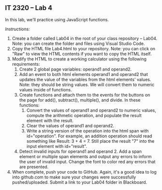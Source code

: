 ## IT 2320 – Lab 4

In this lab, we'll practice using JavaScript functions.

*Instructions:*  
1.	Create a folder called Lab04 in the root of your class repository – Lab04.  Note: you can create the folder and files using Visual Studio Code.  
2. Copy the HTML file Lab4.html to your repository. Note: you can click on "Raw" to view the HTML contents if you want to copy the HTML itself. 
3. Modify the HTML to create a working calculator using the following requirements:
     1. Create 2 global page variables: operand1 and operand2.
     2. Add an event to both html elements operand1 and operand2 that updates the value of the variables from the html elements' values. Note: they should be string values. We will convert them to numeric values inside of functions.
     3. Create functions and attach them to the events for the buttons on the page for add(), subtract(), multiple(), and divide. In these functions:
          1. Convert the values of operand1 and operand2 to numeric values, compute the arithmetic operation, and populate the result element with the result. 
          2. Clear the values of operand1 and operand2.
          3. Write a string version of the operation into the html span with id="operation". For example, an addition operation should read something like Result: 3 + 4 = 7. Still place the result "7" into the input element with id="result".
     4. Detect invalid inputs for operand1 and operand 2. Add a span element or multiple span elements and output any errors to inform the user of invalid input. Change the font to color red any errors that are presented.
4. When complete, push your code to GitHub. Again, it's a good idea to log into github.com to make sure your changes were successfully pushed/uploaded. Submit a link to your Lab04 folder in Blackboard.